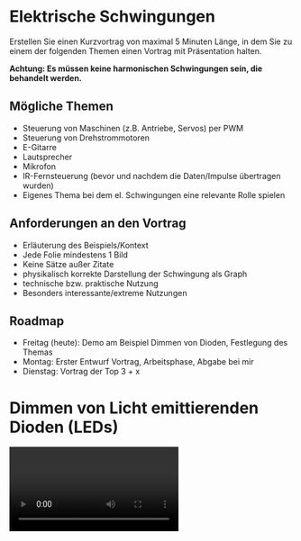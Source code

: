 Elektrische Schwingungen
===================================

Erstellen Sie einen Kurzvortrag von maximal 5 Minuten Länge, in dem Sie zu einem der folgenden Themen einen Vortrag mit Präsentation halten.

**Achtung: Es müssen keine harmonischen Schwingungen sein, die behandelt werden.**

## Mögliche Themen

- Steuerung von Maschinen (z.B. Antriebe, Servos) per PWM
- Steuerung von Drehstrommotoren
- E-Gitarre
- Lautsprecher
- Mikrofon
- IR-Fernsteuerung (bevor und nachdem die Daten/Impulse übertragen wurden)
- Eigenes Thema bei dem el. Schwingungen eine relevante Rolle spielen


## Anforderungen an den Vortrag

- Erläuterung des Beispiels/Kontext
- Jede Folie mindestens 1 Bild
- Keine Sätze außer Zitate
- physikalisch korrekte Darstellung der Schwingung als Graph
- technische bzw. praktische Nutzung
- Besonders interessante/extreme Nutzungen


## Roadmap

- Freitag (heute): Demo am Beispiel Dimmen von Dioden, Festlegung des Themas
- Montag: Erster Entwurf Vortrag, Arbeitsphase, Abgabe bei mir
- Dienstag: Vortrag der Top 3 + x

# Dimmen von Licht emittierenden Dioden (LEDs)

![Beispielvortrag als Screencast](screencast_dimmen_led_2023-03-27.mp4)

